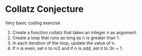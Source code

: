 # Collatz Conjecture
Very basic coding exercise 


1) Create a function collatz that takes an integer n as argument.
2) Create a loop that runs as long as n is greater than 1.
3) In each iteration of the loop, update the value of n.
4) If n is even, set n to n/2 and if n is odd, set it to 3n + 1.